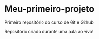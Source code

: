 # Meu-primeiro-projeto
Primeiro repositório do curso de Git e Github

Repositório criado durante uma aula ao vivo!

